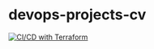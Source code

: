 # devops-projects-cv
[![CI/CD with Terraform](https://github.com/g0rducci/devops-projects-cv/actions/workflows/deploy.yml/badge.svg?branch=main)](https://github.com/g0rducci/devops-projects-cv/actions/workflows/deploy.yml)
